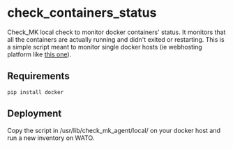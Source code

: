 # check_containers_status
Check_MK local check to monitor docker containers' status. It monitors that all the containers are actually running and didn't exited or restarting.
This is a simple script meant to monitor single docker hosts (ie webhosting platform like [this one](https://github.com/evertramos/docker-compose-letsencrypt-nginx-proxy-companion)).

## Requirements

    pip install docker

## Deployment

Copy the script in /usr/lib/check_mk_agent/local/ on your docker host and run a new inventory on
WATO.
